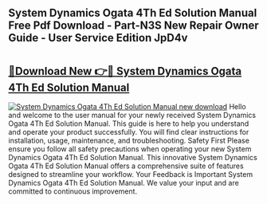 ## System Dynamics Ogata 4Th Ed Solution Manual Free Pdf Download - Part-N3S New Repair Owner Guide - User Service Edition JpD4v

# <h2><a href="http://bc65171.oget.top/?id=System+Dynamics+Ogata+4Th+Ed+Solution+Manual">🔗Download New 👉🔴 System Dynamics Ogata 4Th Ed Solution Manual</a></h2>

[![System Dynamics Ogata 4Th Ed Solution Manual new download](https://i.imgur.com/5g1atiW.png)](http://bc65171.oget.top/?id=System+Dynamics+Ogata+4Th+Ed+Solution+Manual)
Hello and welcome to the user manual for your newly received System Dynamics Ogata 4Th Ed Solution Manual. This guide is here to help you understand and operate your product successfully. You will find clear instructions for installation, usage, maintenance, and troubleshooting. Safety First Please ensure you follow all safety precautions when operating your new System Dynamics Ogata 4Th Ed Solution Manual. This innovative System Dynamics Ogata 4Th Ed Solution Manual offers a comprehensive suite of features designed to streamline your workflow. Your Feedback is Important System Dynamics Ogata 4Th Ed Solution Manual. We value your input and are committed to continuous improvement.
